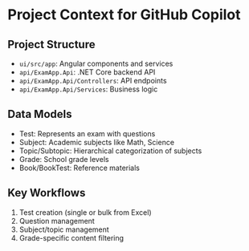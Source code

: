 # Project Context for GitHub Copilot

## Project Structure
- `ui/src/app`: Angular components and services
- `api/ExamApp.Api`: .NET Core backend API
- `api/ExamApp.Api/Controllers`: API endpoints
- `api/ExamApp.Api/Services`: Business logic

## Data Models
- Test: Represents an exam with questions
- Subject: Academic subjects like Math, Science
- Topic/Subtopic: Hierarchical categorization of subjects
- Grade: School grade levels
- Book/BookTest: Reference materials

## Key Workflows
1. Test creation (single or bulk from Excel)
2. Question management
3. Subject/topic management
4. Grade-specific content filtering